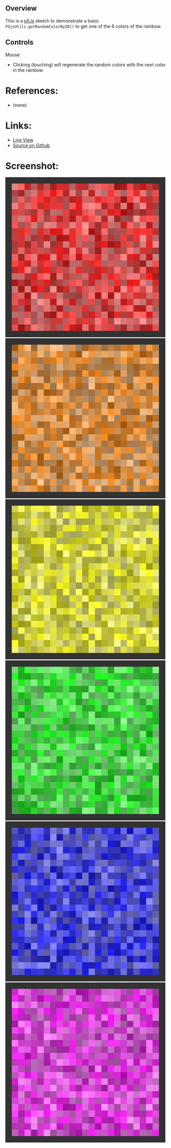## Overview

This is a [p5.js][p5js-home] sketch to demonstrate a basic `P5jsUtils.getRandomColorByID()` to get one of the 6 colors of the rainbow.


## Controls

Mouse

- Clicking (touching) will regenerate the random colors with the next color in the rainbow.


# References:
* (none)

# Links: 

* [Live View][live-view]
* [Source on Github][source-code]

# Screenshot:

![screenshot][screenshot-red]
![screenshot][screenshot-orange]
![screenshot][screenshot-yellow]
![screenshot][screenshot-green]
![screenshot][screenshot-blue]
![screenshot][screenshot-violet]

[p5js-home]: http://p5js.org/
[source-code]: https://github.com/brianhonohan/sketchbook/tree/master/p5js/common/examples/utils-random-color/
[live-view]: https://brianhonohan.com/sketchbook/p5js/common/examples/utils-random-color/
[screenshot-red]: ./screenshot-01-red.png
[screenshot-orange]: ./screenshot-02-orange.png
[screenshot-yellow]: ./screenshot-03-yellow.png
[screenshot-green]: ./screenshot-04-green.png
[screenshot-blue]: ./screenshot-05-blue.png
[screenshot-violet]: ./screenshot-07-violet.png

